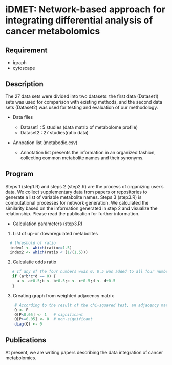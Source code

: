 # iDMET: Network-based approach for integrating differential analysis of cancer metabolomics

## Requirement
 
* igraph
* cytoscape


## Description
The 27 data sets were divided into two datasets: the first data (Dataset1) sets was used for comparison with existing methods, and the second data sets (Dataset2) was used for testing and evaluation of our methodology.
* Data files
  * Dataset1 : 5 studies (data matrix of metabolome profile)
  * Dataset2 : 27 studies(ratio data) 
  


* Annoation list (metabodic.csv)
  * Annotation list presents the information in an organized fashion, collecting common metabolite names and their synonyms.

## Program
Steps 1 (step1.R) and steps 2 (step2.R) are the process of organizing user’s data. We collect supplementary data from papers or repositories to generate a list of variable metabolite names. Steps 3 (step3.R) is computational processes for network generation. We calculated the similarity based on the information generated in step 2 and visualize the relationship.
Please read the publication for further information.

* Calculation parameters (step3.R)
1. List of up-or downregulated metabolites
``` r
  # threshold of ratio
  index1 <- which(ratio>=1.5) 
  index2 <- which(ratio < (1/(1.5))) 
```
2. Calculatie odds ratio
``` r
   # If any of the four numbers wwas 0, 0.5 was added to all four numbers
   if (a*b*c*d == 0) {
     a <- a+0.5;b <- b+0.5;c <- c+0.5;d <- d+0.5
   }
```
3. Creating graph from weighted adjacency matrix
``` r
    # According to the result of the chi-squared test, an adjacency matrix is obtained.
    Q <- P
    Q[P<0.05] <- 1   # significant
    Q[P>=0.05] <- 0  # non-significant
    diag(Q) <- 0
```

## Publications
At present, we are writing papers describing the data integration of cancer metabolomics.
